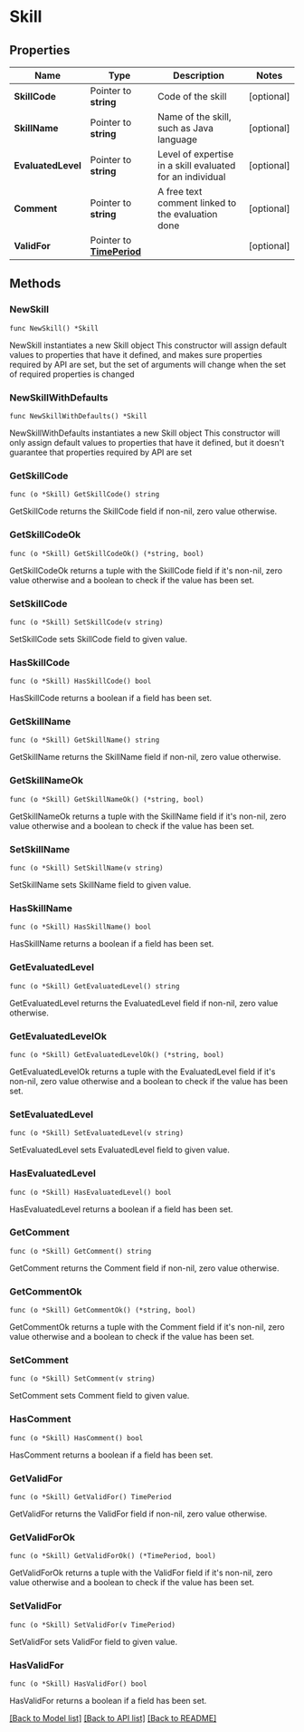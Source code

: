 # Skill

## Properties

Name | Type | Description | Notes
------------ | ------------- | ------------- | -------------
**SkillCode** | Pointer to **string** | Code of the skill | [optional] 
**SkillName** | Pointer to **string** | Name of the skill, such as Java language | [optional] 
**EvaluatedLevel** | Pointer to **string** | Level of expertise in a skill evaluated for an individual | [optional] 
**Comment** | Pointer to **string** | A free text comment linked to the evaluation done | [optional] 
**ValidFor** | Pointer to [**TimePeriod**](TimePeriod.md) |  | [optional] 

## Methods

### NewSkill

`func NewSkill() *Skill`

NewSkill instantiates a new Skill object
This constructor will assign default values to properties that have it defined,
and makes sure properties required by API are set, but the set of arguments
will change when the set of required properties is changed

### NewSkillWithDefaults

`func NewSkillWithDefaults() *Skill`

NewSkillWithDefaults instantiates a new Skill object
This constructor will only assign default values to properties that have it defined,
but it doesn't guarantee that properties required by API are set

### GetSkillCode

`func (o *Skill) GetSkillCode() string`

GetSkillCode returns the SkillCode field if non-nil, zero value otherwise.

### GetSkillCodeOk

`func (o *Skill) GetSkillCodeOk() (*string, bool)`

GetSkillCodeOk returns a tuple with the SkillCode field if it's non-nil, zero value otherwise
and a boolean to check if the value has been set.

### SetSkillCode

`func (o *Skill) SetSkillCode(v string)`

SetSkillCode sets SkillCode field to given value.

### HasSkillCode

`func (o *Skill) HasSkillCode() bool`

HasSkillCode returns a boolean if a field has been set.

### GetSkillName

`func (o *Skill) GetSkillName() string`

GetSkillName returns the SkillName field if non-nil, zero value otherwise.

### GetSkillNameOk

`func (o *Skill) GetSkillNameOk() (*string, bool)`

GetSkillNameOk returns a tuple with the SkillName field if it's non-nil, zero value otherwise
and a boolean to check if the value has been set.

### SetSkillName

`func (o *Skill) SetSkillName(v string)`

SetSkillName sets SkillName field to given value.

### HasSkillName

`func (o *Skill) HasSkillName() bool`

HasSkillName returns a boolean if a field has been set.

### GetEvaluatedLevel

`func (o *Skill) GetEvaluatedLevel() string`

GetEvaluatedLevel returns the EvaluatedLevel field if non-nil, zero value otherwise.

### GetEvaluatedLevelOk

`func (o *Skill) GetEvaluatedLevelOk() (*string, bool)`

GetEvaluatedLevelOk returns a tuple with the EvaluatedLevel field if it's non-nil, zero value otherwise
and a boolean to check if the value has been set.

### SetEvaluatedLevel

`func (o *Skill) SetEvaluatedLevel(v string)`

SetEvaluatedLevel sets EvaluatedLevel field to given value.

### HasEvaluatedLevel

`func (o *Skill) HasEvaluatedLevel() bool`

HasEvaluatedLevel returns a boolean if a field has been set.

### GetComment

`func (o *Skill) GetComment() string`

GetComment returns the Comment field if non-nil, zero value otherwise.

### GetCommentOk

`func (o *Skill) GetCommentOk() (*string, bool)`

GetCommentOk returns a tuple with the Comment field if it's non-nil, zero value otherwise
and a boolean to check if the value has been set.

### SetComment

`func (o *Skill) SetComment(v string)`

SetComment sets Comment field to given value.

### HasComment

`func (o *Skill) HasComment() bool`

HasComment returns a boolean if a field has been set.

### GetValidFor

`func (o *Skill) GetValidFor() TimePeriod`

GetValidFor returns the ValidFor field if non-nil, zero value otherwise.

### GetValidForOk

`func (o *Skill) GetValidForOk() (*TimePeriod, bool)`

GetValidForOk returns a tuple with the ValidFor field if it's non-nil, zero value otherwise
and a boolean to check if the value has been set.

### SetValidFor

`func (o *Skill) SetValidFor(v TimePeriod)`

SetValidFor sets ValidFor field to given value.

### HasValidFor

`func (o *Skill) HasValidFor() bool`

HasValidFor returns a boolean if a field has been set.


[[Back to Model list]](../README.md#documentation-for-models) [[Back to API list]](../README.md#documentation-for-api-endpoints) [[Back to README]](../README.md)


